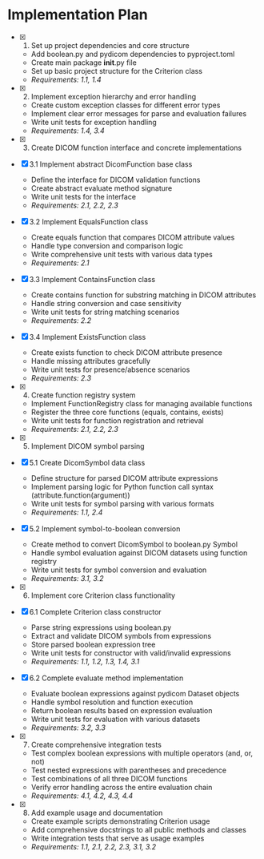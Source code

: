 # Implementation Plan

- [x] 1. Set up project dependencies and core structure
  - Add boolean.py and pydicom dependencies to pyproject.toml
  - Create main package __init__.py file
  - Set up basic project structure for the Criterion class
  - _Requirements: 1.1, 1.4_

- [x] 2. Implement exception hierarchy and error handling
  - Create custom exception classes for different error types
  - Implement clear error messages for parse and evaluation failures
  - Write unit tests for exception handling
  - _Requirements: 1.4, 3.4_

- [x] 3. Create DICOM function interface and concrete implementations
- [x] 3.1 Implement abstract DicomFunction base class
  - Define the interface for DICOM validation functions
  - Create abstract evaluate method signature
  - Write unit tests for the interface
  - _Requirements: 2.1, 2.2, 2.3_

- [x] 3.2 Implement EqualsFunction class
  - Create equals function that compares DICOM attribute values
  - Handle type conversion and comparison logic
  - Write comprehensive unit tests with various data types
  - _Requirements: 2.1_

- [x] 3.3 Implement ContainsFunction class
  - Create contains function for substring matching in DICOM attributes
  - Handle string conversion and case sensitivity
  - Write unit tests for string matching scenarios
  - _Requirements: 2.2_

- [x] 3.4 Implement ExistsFunction class
  - Create exists function to check DICOM attribute presence
  - Handle missing attributes gracefully
  - Write unit tests for presence/absence scenarios
  - _Requirements: 2.3_

- [x] 4. Create function registry system
  - Implement FunctionRegistry class for managing available functions
  - Register the three core functions (equals, contains, exists)
  - Write unit tests for function registration and retrieval
  - _Requirements: 2.1, 2.2, 2.3_

- [x] 5. Implement DICOM symbol parsing
- [x] 5.1 Create DicomSymbol data class
  - Define structure for parsed DICOM attribute expressions
  - Implement parsing logic for Python function call syntax (attribute.function(argument))
  - Write unit tests for symbol parsing with various formats
  - _Requirements: 1.1, 2.4_

- [x] 5.2 Implement symbol-to-boolean conversion
  - Create method to convert DicomSymbol to boolean.py Symbol
  - Handle symbol evaluation against DICOM datasets using function registry
  - Write unit tests for symbol conversion and evaluation
  - _Requirements: 3.1, 3.2_

- [x] 6. Implement core Criterion class functionality
- [x] 6.1 Complete Criterion class constructor
  - Parse string expressions using boolean.py
  - Extract and validate DICOM symbols from expressions
  - Store parsed boolean expression tree
  - Write unit tests for constructor with valid/invalid expressions
  - _Requirements: 1.1, 1.2, 1.3, 1.4, 3.1_

- [x] 6.2 Complete evaluate method implementation
  - Evaluate boolean expressions against pydicom Dataset objects
  - Handle symbol resolution and function execution
  - Return boolean results based on expression evaluation
  - Write unit tests for evaluation with various datasets
  - _Requirements: 3.2, 3.3_

- [x] 7. Create comprehensive integration tests
  - Test complex boolean expressions with multiple operators (and, or, not)
  - Test nested expressions with parentheses and precedence
  - Test combinations of all three DICOM functions
  - Verify error handling across the entire evaluation chain
  - _Requirements: 4.1, 4.2, 4.3, 4.4_

- [x] 8. Add example usage and documentation
  - Create example scripts demonstrating Criterion usage
  - Add comprehensive docstrings to all public methods and classes
  - Write integration tests that serve as usage examples
  - _Requirements: 1.1, 2.1, 2.2, 2.3, 3.1, 3.2_